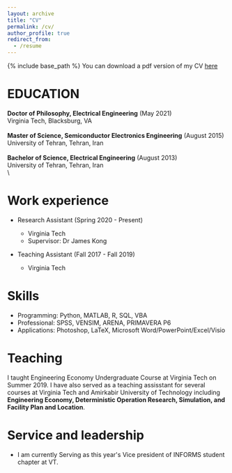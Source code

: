 ```yaml
---
layout: archive
title: "CV"
permalink: /cv/
author_profile: true
redirect_from:
  - /resume
---
```


{% include base_path %}
You can download a pdf version of my CV [here](/files/CV.pdf)

EDUCATION
======
**Doctor of Philosophy, Electrical Engineering** (May 2021)\
      Virginia Tech, Blacksburg, VA\
      \
**Master of Science, Semiconductor Electronics Engineering** (August 2015)\
      University of Tehran, Tehran, Iran\
      \
**Bachelor of Science, Electrical Engineering** (August 2013)\
      University of Tehran, Tehran, Iran <br/>
      \

Work experience
======
* Research Assistant (Spring 2020 - Present)
  * Virginia Tech
  * Supervisor: Dr James Kong

* Teaching Assistant (Fall 2017 - Fall 2019)
  * Virginia Tech
  
  
Skills
======
* Programming: Python, MATLAB, R, SQL, VBA
* Professional: SPSS, VENSIM, ARENA, PRIMAVERA P6
* Applications: Photoshop, LaTeX, Microsoft Word/PowerPoint/Excel/Visio

Teaching
======
I taught Engineering Economy Undergraduate Course at Virginia Tech on Summer 2019. I have also served as a teaching assisstant for several courses at Virginia Tech and Amirkabir University of Technology including **Engineering Economy, Deterministic Operation Research, Simulation, and Facility Plan and Location**.
  
Service and leadership
======
* I am currently Serving as this year's Vice president of INFORMS student chapter at VT. 

